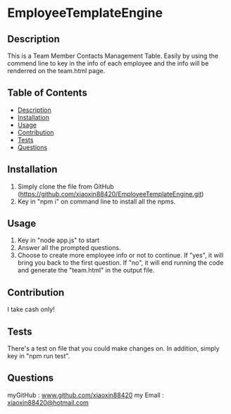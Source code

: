 # EmployeeTemplateEngine

## Description
This is a Team Member Contacts Management Table. Easily by using the commend line to key in the info of each employee and the info will be renderred on the team.html page.

## Table of Contents
  - [Description](#description)
  - [Installation](#installation)
  - [Usage](#usage)
  - [Contribution](#contribution)
  - [Tests](#tests)
  - [Questions](#questions)


## Installation
1. Simply clone the file from GitHub (https://github.com/xiaoxin88420/EmployeeTemplateEngine.git)
2. Key in "npm i" on command line to install all the npms.

## Usage
1. Key in "node app.js" to start
2. Answer all the prompted questions.
3. Choose to create more employee info or not to continue. If "yes", it will bring you back to the first question. If "no", it will end running the code and generate the "team.html" in the output file. 

## Contribution
I take cash only!

## Tests
There's a test on file that you could make changes on. In addition, simply key in "npm run test".

## Questions
myGitHub : www.github.com/xiaoxin88420
my Emall : xiaoxin88420@hotmail.com